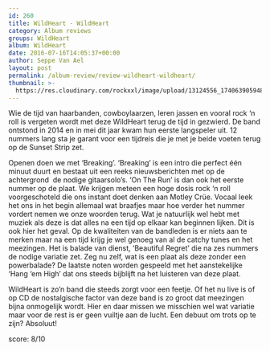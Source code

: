 ```yaml
---
id: 260
title: WildHeart - WildHeart
category: Album reviews
groups: WildHeart
album: WildHeart
date: 2016-07-16T14:05:37+00:00
author: Seppe Van Ael
layout: post
permalink: /album-review/review-wildheart-wildheart/
thumbnail: >-
  https://res.cloudinary.com/rockxxl/image/upload/13124556_1740639059483751_6085696971558437864_n.jpg
---
```

Wie de tijd van haarbanden, cowboylaarzen, leren jassen en vooral rock ‘n roll is vergeten wordt met deze WildHeart terug de tijd in gezwierd. De band ontstond in 2014 en in mei dit jaar kwam hun eerste langspeler uit. 12 nummers lang sta je garant voor een tijdreis die je met je beide voeten terug op de Sunset Strip zet.

Openen doen we met ‘Breaking’. ‘Breaking’ is een intro die perfect één minuut duurt en bestaat uit een reeks nieuwsberichten met op de achtergrond  de nodige gitaarsolo’s. ‘On The Run’ is dan ook het eerste nummer op de plaat. We krijgen meteen een hoge dosis rock ‘n roll voorgeschoteld die ons instant doet denken aan Motley Crüe. Vocaal leek het ons in het begin allemaal wat braafjes maar hoe verder het nummer vordert nemen we onze woorden terug. Wat je natuurlijk wel hebt met muziek als deze is dat alles na een tijd op elkaar kan beginnen lijken. Dit is ook hier het geval. Op de kwaliteiten van de bandleden is er niets aan te merken maar na een tijd krijg je wel genoeg van al de catchy tunes en het meezingen. Het is balade van dienst, ‘Beautiful Regret’ die na zes nummers de nodige variatie zet. Zeg nu zelf, wat is een plaat als deze zonder een powerbalade? De laatste noten worden gespeeld met het aanstekelijke ‘Hang ‘em High’ dat ons steeds bijblijft na het luisteren van deze plaat.

WildHeart is zo’n band die steeds zorgt voor een feetje. Of het nu live is of op CD de nostalgische factor van deze band is zo groot dat meezingen bijna onmogelijk wordt. Hier en daar missen we misschien wel wat variatie maar voor de rest is er geen vuiltje aan de lucht. Een debuut om trots op te zijn? Absoluut!

score: 8/10